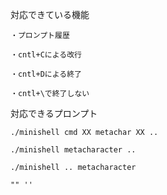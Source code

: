 対応できている機能
    
    ・プロンプト履歴
    
    ・cntl+Cによる改行
    
    ・cntl+Dによる終了

    ・cntl+\で終了しない
    
対応できるプロンプト
    
    ./minishell cmd XX metachar XX ..

    ./minishell metacharacter .. 
    
    ./minishell .. metacharacter

    "" ''    

